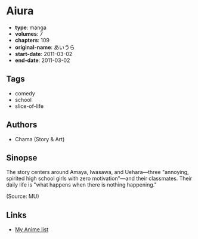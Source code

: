 # Aiura

-   **type**: manga
-   **volumes**: 7
-   **chapters**: 109
-   **original-name**: あいうら
-   **start-date**: 2011-03-02
-   **end-date**: 2011-03-02

## Tags

-   comedy
-   school
-   slice-of-life

## Authors

-   Chama (Story & Art)

## Sinopse

The story centers around Amaya, Iwasawa, and Uehara—three "annoying, spirited high school girls with zero motivation"—and their classmates. Their daily life is "what happens when there is nothing happening."

(Source: MU)

## Links

-   [My Anime list](https://myanimelist.net/manga/45980/Aiura)
